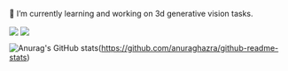🌱 I’m currently learning and working on 3d generative vision tasks.

<img align="center" src="https://github-readme-stats.vercel.app/api?username=silence-tang&show_icons=true&theme=transparent&count_private=true" />

<img align="center" src="https://github-readme-stats.vercel.app/api/top-langs/?username=silence-tang&layout=compact" />


![Anurag's GitHub stats](https://github-readme-stats.vercel.app/api?username=silence-tang&theme=transparent&count_private=true)(https://github.com/anuraghazra/github-readme-stats)

